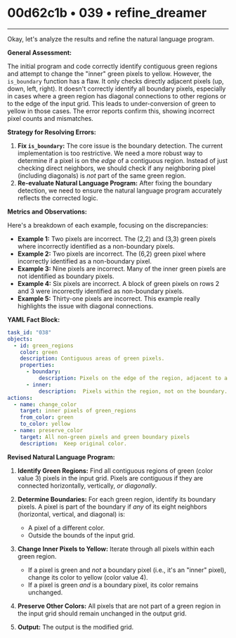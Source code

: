 # 00d62c1b • 039 • refine_dreamer

---
Okay, let's analyze the results and refine the natural language program.

**General Assessment:**

The initial program and code correctly identify contiguous green regions and attempt to change the "inner" green pixels to yellow. However, the `is_boundary` function has a flaw. It only checks directly adjacent pixels (up, down, left, right). It doesn't correctly identify all boundary pixels, especially in cases where a green region has diagonal connections to other regions or to the edge of the input grid. This leads to under-conversion of green to yellow in those cases. The error reports confirm this, showing incorrect pixel counts and mismatches.

**Strategy for Resolving Errors:**

1.  **Fix `is_boundary`:** The core issue is the boundary detection. The current implementation is too restrictive. We need a more robust way to determine if a pixel is on the *edge* of a contiguous region. Instead of just checking direct neighbors, we should check if any neighboring pixel (including diagonals) is *not* part of the same green region.
2.  **Re-evaluate Natural Language Program:** After fixing the boundary detection, we need to ensure the natural language program accurately reflects the corrected logic.

**Metrics and Observations:**

Here's a breakdown of each example, focusing on the discrepancies:

*   **Example 1:** Two pixels are incorrect. The (2,2) and (3,3) green pixels where incorrectly identified as a non-boundary pixels.
*   **Example 2:** Two pixels are incorrect. The (6,2) green pixel where incorrectly identified as a non-boundary pixel.
*   **Example 3:** Nine pixels are incorrect. Many of the inner green pixels are not identified as boundary pixels.
*   **Example 4:** Six pixels are incorrect. A block of green pixels on rows 2 and 3 were incorrectly identified as non-boundary pixels.
*   **Example 5:**  Thirty-one pixels are incorrect. This example really highlights the issue with diagonal connections.

**YAML Fact Block:**

```yaml
task_id: "038"
objects:
  - id: green_regions
    color: green
    description: Contiguous areas of green pixels.
    properties:
      - boundary:
          description: Pixels on the edge of the region, adjacent to a different color or the grid edge.
      - inner:
          description:  Pixels within the region, not on the boundary.
actions:
  - name: change_color
    target: inner pixels of green_regions
    from_color: green
    to_color: yellow
  - name: preserve_color
    target: All non-green pixels and green boundary pixels
    description:  Keep original color.
```

**Revised Natural Language Program:**

1.  **Identify Green Regions:** Find all contiguous regions of green (color value 3) pixels in the input grid.  Pixels are contiguous if they are connected horizontally, vertically, *or diagonally*.

2.  **Determine Boundaries:** For each green region, identify its boundary pixels. A pixel is part of the boundary if *any* of its eight neighbors (horizontal, vertical, and diagonal) is:
    *   A pixel of a different color.
    *   Outside the bounds of the input grid.

3.  **Change Inner Pixels to Yellow:** Iterate through all pixels within each green region.
    *   If a pixel is green and *not* a boundary pixel (i.e., it's an "inner" pixel), change its color to yellow (color value 4).
    *   If a pixel is green *and* is a boundary pixel, its color remains unchanged.

4.  **Preserve Other Colors:** All pixels that are not part of a green region in the input grid should remain unchanged in the output grid.

5.  **Output:** The output is the modified grid.

